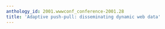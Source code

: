 ```yaml
---
anthology_id: 2001.wwwconf_conference-2001.28
title: 'Adaptive push-pull: disseminating dynamic web data'
---
```


